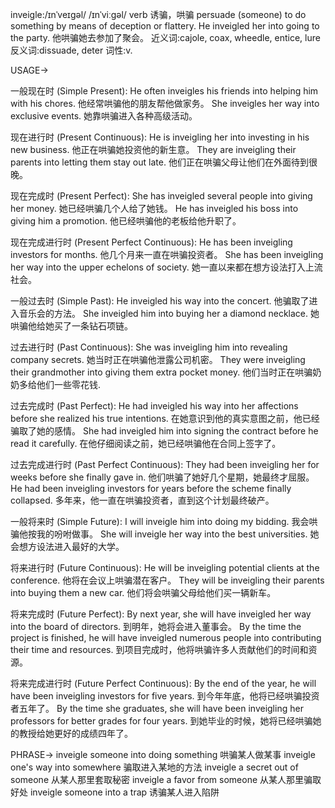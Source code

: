inveigle:/ɪnˈveɪɡəl/ /ɪnˈviːɡəl/
verb
诱骗，哄骗
persuade (someone) to do something by means of deception or flattery.
He inveigled her into going to the party. 他哄骗她去参加了聚会。
近义词:cajole, coax, wheedle, entice, lure
反义词:dissuade, deter
词性:v.


USAGE->

一般现在时 (Simple Present):
He often inveigles his friends into helping him with his chores. 他经常哄骗他的朋友帮他做家务。
She inveigles her way into exclusive events. 她靠哄骗进入各种高级活动。


现在进行时 (Present Continuous):
He is inveigling her into investing in his new business. 他正在哄骗她投资他的新生意。
They are inveigling their parents into letting them stay out late.  他们正在哄骗父母让他们在外面待到很晚。


现在完成时 (Present Perfect):
She has inveigled several people into giving her money. 她已经哄骗几个人给了她钱。
He has inveigled his boss into giving him a promotion. 他已经哄骗他的老板给他升职了。


现在完成进行时 (Present Perfect Continuous):
He has been inveigling investors for months. 他几个月来一直在哄骗投资者。
She has been inveigling her way into the upper echelons of society. 她一直以来都在想方设法打入上流社会。


一般过去时 (Simple Past):
He inveigled his way into the concert. 他骗取了进入音乐会的方法。
She inveigled him into buying her a diamond necklace. 她哄骗他给她买了一条钻石项链。


过去进行时 (Past Continuous):
She was inveigling him into revealing company secrets. 她当时正在哄骗他泄露公司机密。
They were inveigling their grandmother into giving them extra pocket money. 他们当时正在哄骗奶奶多给他们一些零花钱.


过去完成时 (Past Perfect):
He had inveigled his way into her affections before she realized his true intentions. 在她意识到他的真实意图之前，他已经骗取了她的感情。
She had inveigled him into signing the contract before he read it carefully. 在他仔细阅读之前，她已经哄骗他在合同上签字了。


过去完成进行时 (Past Perfect Continuous):
They had been inveigling her for weeks before she finally gave in. 他们哄骗了她好几个星期，她最终才屈服。
He had been inveigling investors for years before the scheme finally collapsed. 多年来，他一直在哄骗投资者，直到这个计划最终破产。


一般将来时 (Simple Future):
I will inveigle him into doing my bidding. 我会哄骗他按我的吩咐做事。
She will inveigle her way into the best universities. 她会想方设法进入最好的大学。


将来进行时 (Future Continuous):
He will be inveigling potential clients at the conference. 他将在会议上哄骗潜在客户。
They will be inveigling their parents into buying them a new car. 他们将会哄骗父母给他们买一辆新车。


将来完成时 (Future Perfect):
By next year, she will have inveigled her way into the board of directors. 到明年，她将会进入董事会。
By the time the project is finished, he will have inveigled numerous people into contributing their time and resources. 到项目完成时，他将哄骗许多人贡献他们的时间和资源。


将来完成进行时 (Future Perfect Continuous):
By the end of the year, he will have been inveigling investors for five years. 到今年年底，他将已经哄骗投资者五年了。
By the time she graduates, she will have been inveigling her professors for better grades for four years. 到她毕业的时候，她将已经哄骗她的教授给她更好的成绩四年了。


PHRASE->
inveigle someone into doing something  哄骗某人做某事
inveigle one's way into somewhere  骗取进入某地的方法
inveigle a secret out of someone  从某人那里套取秘密
inveigle a favor from someone  从某人那里骗取好处
inveigle someone into a trap  诱骗某人进入陷阱
